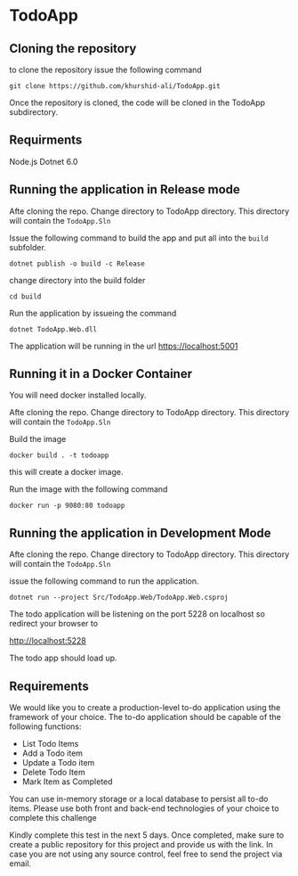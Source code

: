 # TodoApp

## Cloning the repository 
to clone the repository issue the following command 

`git clone https://github.com/khurshid-ali/TodoApp.git`

Once the repository is cloned, the code will be cloned in the TodoApp subdirectory. 

## Requirments
Node.js
Dotnet 6.0 

## Running the application in Release mode 

Afte cloning the repo. Change directory to TodoApp directory. This directory will contain the `TodoApp.Sln`

Issue the following command to build the app and put all into the `build` subfolder. 

`dotnet publish -o build -c Release`

change directory into the build folder

`cd build`

Run the application by issueing the command 

`dotnet TodoApp.Web.dll`

The application will be running in the url 
[https://localhost:5001](https://localhost:5001)

## Running it in a Docker Container 

You will need docker installed locally.

Afte cloning the repo. Change directory to TodoApp directory. This directory will contain the `TodoApp.Sln`

Build the image 

`docker build . -t todoapp`

this will create a docker image. 

Run the image with the following command 

`docker run -p 9080:80 todoapp`


## Running the application in Development Mode

Afte cloning the repo. Change directory to TodoApp directory. This directory will contain the `TodoApp.Sln`

issue the following command to run the application. 

`dotnet run --project Src/TodoApp.Web/TodoApp.Web.csproj`

The todo application will be listening on the port 5228 on localhost so redirect your browser to 

[http://localhost:5228](http://localhost:5228)

The todo app should load up. 




## Requirements

We would like you to create a production-level to-do application using the framework of your choice. The to-do application should be capable of the following functions:

- List Todo Items
- Add a Todo item
- Update a Todo item
- Delete Todo Item
- Mark Item as Completed

You can use in-memory storage or a local database to persist all to-do items. Please use both front and back-end technologies of your choice to complete this challenge

Kindly complete this test in the next 5 days. Once completed, make sure to create a public repository for this project and provide us with the link. In case you are not using any source control, feel free to send the project via email.